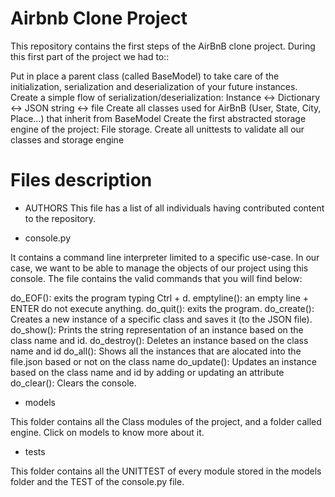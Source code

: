 # Airbnb Clone Project

This repository contains the first steps of the AirBnB clone project. During this first part of the project we had to::

Put in place a parent class (called BaseModel) to take care of the initialization, serialization and deserialization of your future instances.
Create a simple flow of serialization/deserialization: Instance <-> Dictionary <-> JSON string <-> file
Create all classes used for AirBnB (User, State, City, Place…) that inherit from BaseModel
Create the first abstracted storage engine of the project: File storage.
Create all unittests to validate all our classes and storage engine

# Files description

- AUTHORS
This file has a list of all individuals having contributed content to the repository.

- console.py

It contains a command line interpreter limited to a specific use-case. In our case, we want to be able to manage the objects of our project using this console. The file contains the valid commands that you will find below:

do_EOF(): exits the program typing Ctrl + d.
emptyline(): an empty line + ENTER do not execute anything.
do_quit(): exits the program.
do_create(): Creates a new instance of a specific class and saves it (to the JSON file).
do_show(): Prints the string representation of an instance based on the class name and id.
do_destroy(): Deletes an instance based on the class name and id
do_all(): Shows all the instances that are alocated into the file.json based or not on the class name
do_update(): Updates an instance based on the class name and id by adding or updating an attribute
do_clear(): Clears the console.

- models

This folder contains all the Class modules of the project, and a folder called engine. Click on models to know more about it.

- tests

This folder contains all the UNITTEST of every module stored in the models folder and the TEST of the console.py file.

